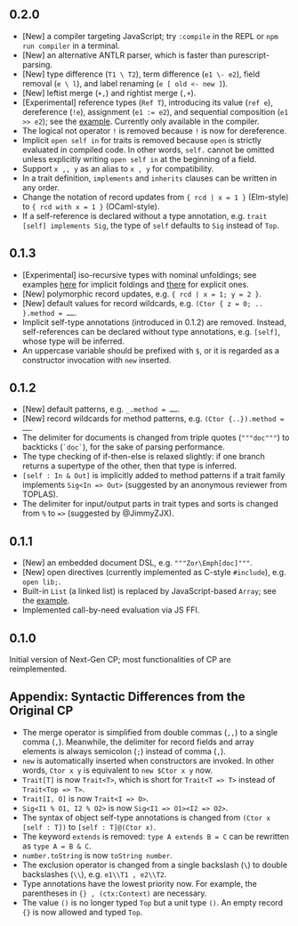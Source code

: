 ## 0.2.0

- [New] a compiler targeting JavaScript; try `:compile` in the REPL or `npm run compiler` in a terminal.
- [New] an alternative ANTLR parser, which is faster than purescript-parsing.
- [New] type difference (`T1 \ T2`), term difference (`e1 \- e2`), field removal (`e \ l`), and label renaming (`e [ old <- new ]`).
- [New] leftist merge (`+,`) and rightist merge (`,+`).
- [Experimental] reference types (`Ref T`), introducing its value (`ref e`), dereference (`!e`), assignment (`e1 := e2`), and sequential composition (`e1 >> e2`); see the [example](examples/ref.cp). Currently only available in the compiler. 
- The logical not operator `!` is removed because `!` is now for dereference.
- Implicit `open self in` for traits is removed because `open` is strictly evaluated in compiled code. In other words, `self.` cannot be omitted unless explicitly writing `open self in` at the beginning of a field.
- Support `x ,, y` as an alias to `x , y` for compatibility.
- In a trait definition, `implements` and `inherits` clauses can be written in any order.
- Change the notation of record updates from `{ rcd | x = 1 }` (Elm-style) to `{ rcd with x = 1 }` (OCaml-style).
- If a self-reference is declared without a type annotation, e.g. `trait [self] implements Sig`, the type of `self` defaults to `Sig` instead of `Top`.

## 0.1.3

- [Experimental] iso-recursive types with nominal unfoldings; see examples [here](examples/isorecursive.cp) for implicit foldings and [there](examples/mutype.cp) for explicit ones.
- [New] polymorphic record updates, e.g. `{ rcd | x = 1; y = 2 }`.
- [New] default values for record wildcards, e.g. `(Ctor { z = 0; .. }.method = ……`.
- Implicit self-type annotations (introduced in 0.1.2) are removed. Instead, self-references can be declared without type annotations, e.g. `[self]`, whose type will be inferred.
- An uppercase variable should be prefixed with `$`, or it is regarded as a constructor invocation with `new` inserted.

## 0.1.2

- [New] default patterns, e.g. `_.method = ……`.
- [New] record wildcards for method patterns, e.g. `(Ctor {..}).method = ……`.
- The delimiter for documents is changed from triple quotes (`"""doc"""`) to backticks (`` `doc` ``), for the sake of parsing performance.
- The type checking of if-then-else is relaxed slightly: if one branch returns a supertype of the other, then that type is inferred.
- `[self : In & Out]` is implicitly added to method patterns if a trait family implements `Sig<In => Out>` (suggested by an anonymous reviewer from TOPLAS).
- The delimiter for input/output parts in trait types and sorts is changed from `%` to `=>` (suggested by @JimmyZJX).

## 0.1.1

- [New] an embedded document DSL, e.g. `"""Zor\Emph[doc]"""`.
- [New] open directives (currently implemented as C-style `#include`), e.g. `open lib;`.
- Built-in `List` (a linked list) is replaced by JavaScript-based `Array`; see the [example](examples/array.cp).
- Implemented call-by-need evaluation via JS FFI.

## 0.1.0

Initial version of Next-Gen CP; most functionalities of CP are reimplemented.

## Appendix: Syntactic Differences from the Original CP

- The merge operator is simplified from double commas (`,,`) to a single comma (`,`). Meanwhile, the delimiter for record fields and array elements is always semicolon (`;`) instead of comma (`,`).
- `new` is automatically inserted when constructors are invoked. In other words, `Ctor x y` is equivalent to `new $Ctor x y` now.
- `Trait[T]` is now `Trait<T>`, which is short for `Trait<T => T>` instead of `Trait<Top => T>`.
- `Trait[I, O]` is now `Trait<I => O>`.
- `Sig<I1 % O1, I2 % O2>` is now `Sig<I1 => O1><I2 => O2>`.
- The syntax of object self-type annotations is changed from `(Ctor x [self : T])` to `[self : T]@(Ctor x)`.
- The keyword `extends` is removed: `type A extends B = C` can be rewritten as `type A = B & C`.
- `number.toString` is now `toString number`.
- The exclusion operator is changed from a single backslash (`\`) to double backslashes (`\\`), e.g. `e1\\T1 , e2\\T2`.
- Type annotations have the lowest priority now. For example, the parentheses in `{} , (ctx:Context)` are necessary.
- The value `()` is no longer typed `Top` but a unit type `()`. An empty record `{}` is now allowed and typed `Top`.
